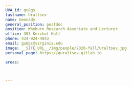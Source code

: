 ```yaml
---
UVA_id: gu8gs
lastname: Uraltsev
name: Gennady
general_position: postdoc
position: Whyburn Research Associate and Lecturer
office: 303 Kerchof Hall
phone: 434-924-4943
email: gu8gs@virginia.edu 
image: __SITE_URL__/img/people/2020-fall/Uraltsev.jpg
personal_page: https://guraltsev.gitlab.io

areas:



---
```

